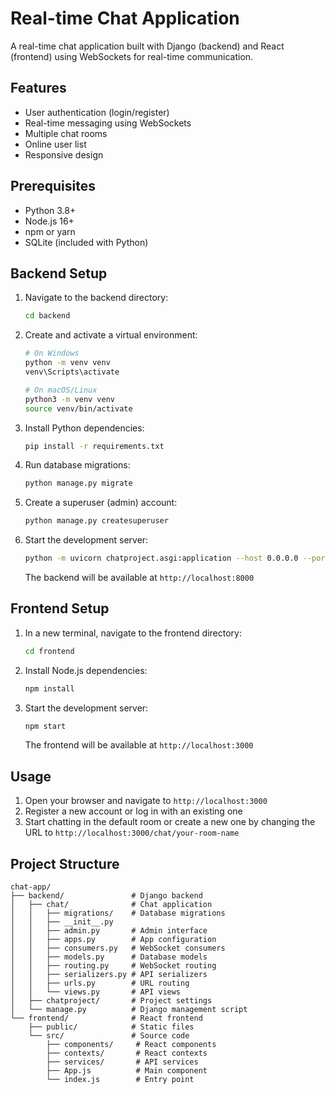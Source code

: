 # Real-time Chat Application

A real-time chat application built with Django (backend) and React (frontend) using WebSockets for real-time communication.

## Features

- User authentication (login/register)
- Real-time messaging using WebSockets
- Multiple chat rooms
- Online user list
- Responsive design

## Prerequisites

- Python 3.8+
- Node.js 16+
- npm or yarn
- SQLite (included with Python)

## Backend Setup

1. Navigate to the backend directory:
   ```bash
   cd backend
   ```

2. Create and activate a virtual environment:
   ```bash
   # On Windows
   python -m venv venv
   venv\Scripts\activate
   
   # On macOS/Linux
   python3 -m venv venv
   source venv/bin/activate
   ```

3. Install Python dependencies:
   ```bash
   pip install -r requirements.txt
   ```

4. Run database migrations:
   ```bash
   python manage.py migrate
   ```

5. Create a superuser (admin) account:
   ```bash
   python manage.py createsuperuser
   ```

6. Start the development server:
   ```bash
   python -m uvicorn chatproject.asgi:application --host 0.0.0.0 --port 8000
   ```

   The backend will be available at `http://localhost:8000`

## Frontend Setup

1. In a new terminal, navigate to the frontend directory:
   ```bash
   cd frontend
   ```

2. Install Node.js dependencies:
   ```bash
   npm install
   ```

3. Start the development server:
   ```bash
   npm start
   ```

   The frontend will be available at `http://localhost:3000`

## Usage

1. Open your browser and navigate to `http://localhost:3000`
2. Register a new account or log in with an existing one
3. Start chatting in the default room or create a new one by changing the URL to `http://localhost:3000/chat/your-room-name`

## Project Structure

```
chat-app/
├── backend/               # Django backend
│   ├── chat/              # Chat application
│   │   ├── migrations/    # Database migrations
│   │   ├── __init__.py
│   │   ├── admin.py       # Admin interface
│   │   ├── apps.py        # App configuration
│   │   ├── consumers.py   # WebSocket consumers
│   │   ├── models.py      # Database models
│   │   ├── routing.py     # WebSocket routing
│   │   ├── serializers.py # API serializers
│   │   ├── urls.py        # URL routing
│   │   └── views.py       # API views
│   ├── chatproject/       # Project settings
│   └── manage.py          # Django management script
└── frontend/              # React frontend
    ├── public/            # Static files
    └── src/               # Source code
        ├── components/     # React components
        ├── contexts/       # React contexts
        ├── services/       # API services
        ├── App.js          # Main component
        └── index.js        # Entry point
```
